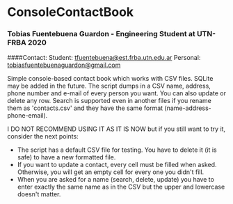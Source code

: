 # ConsoleContactBook
### Tobias Fuentebuena Guardon - Engineering Student at UTN-FRBA 2020
####Contact:
Student: tfuentebuena@est.frba.utn.edu.ar
Personal: tobiasfuentebuenaguardon@gmail.com

Simple console-based contact book which works with CSV files.
SQLite may be added in the future.
The script dumps in a CSV name, address, phone number and e-mail of every person you want. You can also update or delete any row.
Search is supported even in another files if you rename them as 'contacts.csv' and they have the same format (name-address-phone-email). 

I DO NOT RECOMMEND USING IT AS IT IS NOW but if you still want to try it, consider the next points:
- The script has a default CSV file for testing. You have to delete it (it is safe) to have a new formatted file.
- If you want to update a contact, every cell must be filled when asked. Otherwise, you will get an empty cell for every one you didn't fill. 
- When you are asked for a name (search, delete, update) you have to enter exactly the same name as in the CSV but the upper and lowercase doesn't matter. 


